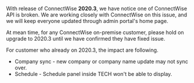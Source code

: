 With release of ConnectWise **2020.3**, we have notice one of ConnectWise API is broken. We are working closely with ConnectWise on this issue, and we will keep everyone updated through admin portal's home page.

At mean time, for any ConnectWise on-premise customer, please hold on upgrade to 2020.3 until we have confirmed they have fixed issue.

For customer who already on 2020.3, the impact are following.

* Company sync - new company or company name update may not sync over.
* Schedule - Schedule panel inside TECH won't be able to display.

